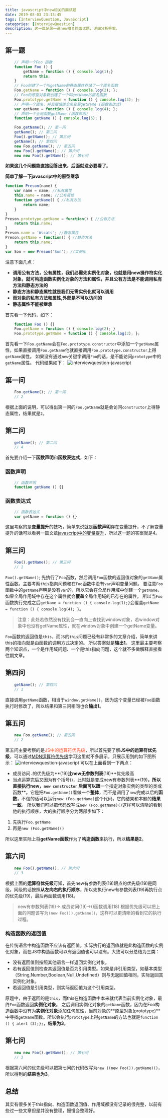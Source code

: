 ```yaml
---
title: javascript中new相关的面试题
date: 2019-08-03 23:13:45
tags: [InterviewQuestion, JavaScript]
categories: [InterviewQuestion]
description: 这一篇记录一道new相关的面试题，详细分析答案。
---
```

## 第一题
```javascript
    // 声明一个Foo 函数
    function Foo () {
        getName = function () { console.log(1);}
        return this;
    }
    // Foo创建了一个叫getName的静态属性存储了一个匿名函数
    Foo.getName = function () { console.log(2); };
    // Foo的原型对象新创建了一个叫getName的匿名函数
    Foo.prototype.getName = function () { console.log(3); };
    // 声明一个匿名，并且赋值给全局变量getName (函数表达式)
    var getName = function () { console.log(4); };
    // 声明一个全局函数getName (函数声明)
    function getName () { console.log(5); }

    Foo.getName(); // 第一问
    getName(); // 第二问
    Foo().getName(); // 第三问
    getName(); // 第四问
    new Foo.getName(); // 第五问
    new Foo().getName(); // 第六问
    new new Foo().getName(); // 第七问
```
**如果这几个问题能直接回答出来，后面就没必要看了**。

**简单了解一下javascript中的原型继承**
```javascript
function Preson(name) {
	var name = name; //私有属性
	this.name = name; //公有属性
	function getName() { //私有方法
		return name;
	}
}
Preson.prototype.getName = function() { //公有方法
	return this.name;
}
Preson.name = 'Wscats'; //静态属性
Preson.getName = function() { //静态方法
	return this.name;
}
var Son = new Preson('Son'); //实例化
```
注意下面几点：

- **调用公有方法，公有属性，我们必需先实例化对象，也就是用new操作符实化对象，就可构造函数实例化对象的方法和属性，并且公有方法是不能调用私有方法和静态方法的**
- **静态方法和静态属性就是我们无需实例化就可以调用**
- **而对象的私有方法和属性,外部是不可以访问的**
- **静态属性不能被继承**


首先看一下代码，如下：
```javascript
    function Foo () {}
    Foo.getName = function () { console.log(2); }
    Foo.prototype.getName = function () { console.log(3); };
```
首先看一下`Foo.getName`会在`Foo.prototype.constructor`中添加一个`getName`属性，如果直接调用`Foo.getName`他就直接调用`Foo.prototype.constructor`上得`getName`属性。
如果没有通过`new`关键字调用`Foo`的话，是不能访问`prototype`中的`getName`属性。
代码结果如下：
![interviewquestion-javascript](../../images/interviewquestion/interviewquestion-javascirpt-1-1.png)

## 第一问
```javascript
    Foo.getName(); // 第一问
    // 2
```
根据上面的说明，可以得出第一问的`Foo.getName`就是会访问`constructor`上得静态属性，结果就是`2`。

## 第二问
```javascript
    getName(); // 第二问
    // 4
```
首先要介绍一下**函数声明**和**函数表达式**，如下：
### 函数声明
```javascript
    // 函数声明
    function getName () {}
```

### 函数表达式
```javascript
    // 函数表达式
    var getName = function () {}
```

这里考察的是**变量提升**的技巧，简单来说就是**函数声明**存在变量提升，不了解变量提升的话可以看另一篇文章[javascript中的变量提升](/blog/javascript/hoisting.html)，所以这一题的答案就是4。

## 第三问
```javascript
    Foo().getName(); // 第三问
    // 1
```
`Foo().getName()`; 先执行了`Foo`函数，然后调用`Foo`函数的返回值对象的`getName`属性函数。主要考察`this`指向问题和在`Foo`函数中没有`var`声明变量问题。
要注意`Foo`函数中的`getName`声明是没有`var`的，所以它会在全局作用域中创建一个`getName`，如果全局作用域中存在这个属性就会**覆盖**全局作用域的已存在的属性。
所以当`Foo`函数执行完成之后`getName = function () { console.log(1);}`会覆盖`getName = function () { console.log(4); }`。
> 注意：此处若依然没有找到会一直向上查找到window对象，若window对象中也没有getName属性，就在window对象中创建一个getName变量。

`Foo`函数的返回值是`this`，而`JS`的`this`问题已经有非常多的文章介绍，简单来讲this的指向就是由函数的调用方式决定的。
所以答案就是**输出1**。
这里最主要考察两个知识点，一个是作用域问题、一个是this指向问题，这个就不多做解释直接看往期文章。

## 第四问
```javascript
    getName(); // 第四问
    // 1
```
直接调用`getName`函数，相当于`window.getName()`，因为这个变量已经被`Foo`函数执行时修改了，所以结果和第三问相同也会**输出1**。

## 第五问
```javascript
    new Foo.getName(); // 第五问
    // 2
```
第五问主要考察的是<font color="#ff502c">JS中的运算符优先级</font>，所以首先要了解**JS中的运算符优先级**，可以通过[MDN运算符优先级](https://developer.mozilla.org/zh-CN/docs/Web/JavaScript/Reference/Operators/Operator_Precedence)学习这里就不多展示，只展示用到的如下图所示：
![interviewquestion-javascript](../../images/interviewquestion/interviewquestion-javascirpt-1-2.png)
可以在上面看到一下两点：
- 成员访问`.`的优先级为**(19)**比new无参数列表**(18)**优先级高
- 当点运算完后又因为有个括号()，此时就是变成new有参数列表**(19)**，所以直接执行new，`new constructor` 后面可以跟**一个指定对象实例的类型的类或函数**。它是把`Foo.getName()`看做一个**整体**，而不是调用了`new`完成以后的**函数**，不信的话可以运行`new (Foo.getName)`这个代码，它的结果和本题的**结果一致**。
所以我们可以把代码改写成`new (Foo.getName)()`这样可以清晰的看到他的执行顺序，大的执行顺序分为两部步如下：
1. 先执行`Foo.getName`
2. 再是`new (Foo.getName)()`

所以这里实际上将**getName函数**作为了**构造函数**来执行，所以**结果是2**。

## 第六问
```javascript
    new Foo().getName(); // 第六问
    // 3
```
根据上面的**运算符优先级**可知，首先new有参数列表(19)跟点的优先级(19)是同级，同级的话按照**从左向右的执行顺序**，所以先执行new有参数列表(19)再执行点的优先级(19)，最后再函数调用(18)。
> new有参数列表(19)->.成员访问(19)->()函数调用(18)
根据优先级可以把上面的问题该写为`(new Foo()).getName()`，这样可以更清晰的看到它的执行过程。

### 构造函数的返回值
在传统语言中构造函数不应该有返回值，实际执行的返回值就是此构造函数的实例化对象，而在JS中构造函数可以有返回值也可以没有。大致可以分总结为三类：
- 没有返回值则按照其他语言一样返回实例化对象。
- 若有返回值则检查其返回值是否为引用类型。如果是非引用类型，如基本类型（String,Number,Boolean,Null,Undefined）则与无返回值相同，实际返回其实例化对象。
- 若返回值是引用类型，则实际返回值为这个引用类型。

原题中，由于返回的是`this`，而this在构造函数中本来就代表当前实例化对象，最终`Foo`函数返回**实例化对象**。
之后调用实例化对象的`getName`函数，因为在Foo构造函数中没有为**实例化对象**添加任何属性，当前对象的**原型对象(prototype)**中寻找`getName`函数。所以会执行`prototype`上得`getName`的方法也就是`function () { alert (3);};`，**结果为3**。

## 第七问
```javascript
    new new Foo().getName(); // 第七问
    // 3
```
根据第六问的优先级可以把第七问的代码改写为`new ((new Foo()).getName)()`，所以得到的**结果也为3**。

## 总结
其实有很多关于this指向、构造函数返回值、作用域都没有记录的很完整，以前有些过一些文章但是并没有整理，慢慢会整理好。